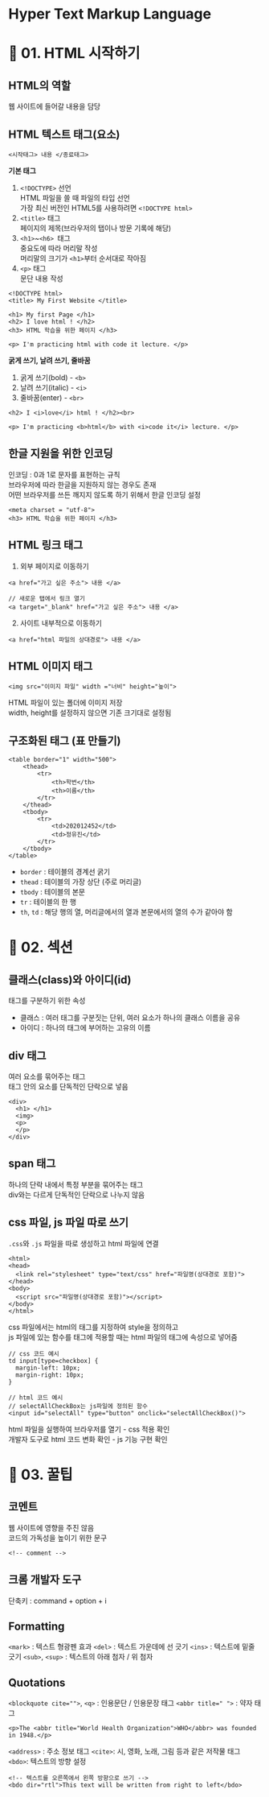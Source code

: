 # Hyper Text Markup Language

# 📎 01. HTML 시작하기
## HTML의 역할
웹 사이트에 들어갈 내용을 담당

## HTML 텍스트 태그(요소)
```<시작태그> 내용 </종료태그>```  

**기본 태그**  
1. ```<!DOCTYPE>``` 선언  
HTML 파일을 쓸 때 파일의 타입 선언  
가장 최신 버전인 HTML5를 사용하려면 ```<!DOCTYPE html>```
2. ```<title>``` 태그  
페이지의 제목(브라우저의 탭이나 방문 기록에 해당)  
3. ```<h1>```~```<h6> ```태그  
중요도에 따라 머리말 작성  
머리말의 크기가 ```<h1>```부터 순서대로 작아짐  
4. ```<p>``` 태그  
문단 내용 작성  

```
<!DOCTYPE html>
<title> My First Website </title>

<h1> My first Page </h1>
<h2> I love html ! </h2>
<h3> HTML 학습을 위한 페이지 </h3>

<p> I'm practicing html with code it lecture. </p>
```

**굵게 쓰기, 날려 쓰기, 줄바꿈**
1. 굵게 쓰기(bold) - ```<b>```
2. 날려 쓰기(italic) - ```<i>```
3. 줄바꿈(enter) - ```<br>```
```
<h2> I <i>love</i> html ! </h2><br>

<p> I'm practicing <b>html</b> with <i>code it</i> lecture. </p>
```

## 한글 지원을 위한 인코딩
인코딩 : 0과 1로 문자를 표현하는 규칙  
브라우저에 따라 한글을 지원하지 않는 경우도 존재  
어떤 브라우저를 쓰든 깨지지 않도록 하기 위해서 한글 인코딩 설정  
```
<meta charset = "utf-8">
<h3> HTML 학습을 위한 페이지 </h3>
```

## HTML 링크 태그
1. 외부 페이지로 이동하기
```
<a href="가고 싶은 주소"> 내용 </a>

// 새로운 탭에서 링크 열기
<a target="_blank" href="가고 싶은 주소"> 내용 </a>
```

2. 사이트 내부적으로 이동하기
```
<a href="html 파일의 상대경로"> 내용 </a>
```

## HTML 이미지 태그
```
<img src="이미지 파일" width ="너비" height="높이">
```
HTML 파일이 있는 폴더에 이미지 저장  
width, height를 설정하지 않으면 기존 크기대로 설정됨  

## 구조화된 태그 (표 만들기)
```
<table border="1" width="500">
    <thead>
        <tr>
            <th>학번</th>
            <th>이름</th>
        </tr>
    </thead>
    <tbody>
        <tr>
            <td>202012452</td>
            <td>정유진</td>
        </tr>
    </tbody>
</table>
```
- `border` : 테이블의 경계선 굵기  
- `thead` : 테이블의 가장 상단 (주로 머리글)  
- `tbody` : 테이블의 본문  
- `tr` : 테이블의 한 행  
- `th`, `td` : 해당 행의 열, 머리글에서의 열과 본문에서의 열의 수가 같아야 함

# 📎 02. 섹션
## 클래스(class)와 아이디(id)
태그를 구분하기 위한 속성
- 클래스 : 여러 태그를 구분짓는 단위, 여러 요소가 하나의 클래스 이름을 공유
- 아이디 : 하나의 태그에 부어하는 고유의 이름

## div 태그
여러 요소를 묶어주는 태그  
태그 안의 요소를 단독적인 단락으로 넣음
```
<div>
  <h1> </h1>
  <img>
  <p>
  </p>
</div>
```

## span 태그
하나의 단락 내에서 특정 부분을 묶어주는 태그  
div와는 다르게 단독적인 단락으로 나누지 않음

## css 파일, js 파일 따로 쓰기
`.css`와 `.js` 파일을 따로 생성하고 html 파일에 연결
```
<html>
<head>
  <link rel="stylesheet" type="text/css" href="파일명(상대경로 포함)">
</head>
<body>
  <script src="파일명(상대경로 포함)"></script>
</body>
</html>
```

css 파일에서는 html의 태그를 지정하여 style을 정의하고  
js 파일에 있는 함수를 태그에 적용할 때는 html 파일의 태그에 속성으로 넣어줌
```
// css 코드 예시
td input[type=checkbox] {
  margin-left: 10px;
  margin-right: 10px;
}

// html 코드 예시
// selectAllCheckBox는 js파일에 정의된 함수
<input id="selectAll" type="button" onclick="selectAllCheckBox()">
```
html 파일을 실행하여 브라우저를 열기 - css 적용 확인  
개발자 도구로 html 코드 변화 확인 - js 기능 구현 확인

# 📎 03. 꿀팁
## 코멘트
웹 사이트에 영향을 주진 않음  
코드의 가독성을 높이기 위한 문구
```
<!-- comment -->
```

## 크롬 개발자 도구
단축키 : command + option + i

## Formatting
`<mark>` : 텍스트 형광펜 효과
`<del>` : 텍스트 가운데에 선 긋기
`<ins>` : 텍스트에 밑줄 긋기
`<sub>`, `<sup>` : 텍스트의 아래 첨자 / 위 첨자

## Quotations
`<blockquote cite="">`, `<q>` : 인용문단 / 인용문장 태그
`<abbr title=" ">` : 약자 태그
```
<p>The <abbr title="World Health Organization">WHO</abbr> was founded in 1948.</p>
```
`<address>` : 주소 정보 태그
`<cite>`: 시, 영화, 노래, 그림 등과 같은 저작물 태그
`<bdo>`: 텍스트의 방향 설정
```
<!-- 텍스트를 오른쪽에서 왼쪽 방향으로 쓰기 -->
<bdo dir="rtl">This text will be written from right to left</bdo>
```
